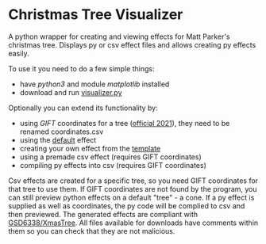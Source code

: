 # Christmas Tree Visualizer
A python wrapper for creating and viewing effects for Matt Parker's christmas tree.
Displays py or csv effect files and allows creating py effects easily.

To use it you need to do a few simple things:
- have *python3* and module *matplotlib* installed
- download and run [visualizer.py](https://raw.githubusercontent.com/Aonodensetsu/xmax-tree-visualizer/main/visualiser.py)

Optionally you can extend its functionality by:
- using *GIFT* coordinates for a tree ([official 2021](https://www.dropbox.com/s/lmccfutftplhh3b/coords_2021.csv)), they need to be renamed coordinates.csv
- using the [default](https://raw.githubusercontent.com/Aonodensetsu/xmas-tree-visualizer/main/effect_default.py) effect
- creating your own effect from the [template](https://raw.githubusercontent.com/Aonodensetsu/xmas-tree-visualizer/main/effect_template.py)
- using a premade csv effect (requires GIFT coordinates)
- compiling py effects into csv (requires GIFT coordinates)

Csv effects are created for a specific tree, so you need GIFT coordinates for that tree to use them. If GIFT coordinates are not found by the program, you can still preview python effects on a default "tree" - a cone. If a py effect is supplied as well as coordinates, the py code will be complied to csv and then previewed. The generated effects are compliant with [GSD6338/XmasTree](https://github.com/GSD6338/XmasTree). All files available for downloads have comments within them so you can check that they are not malicious.
